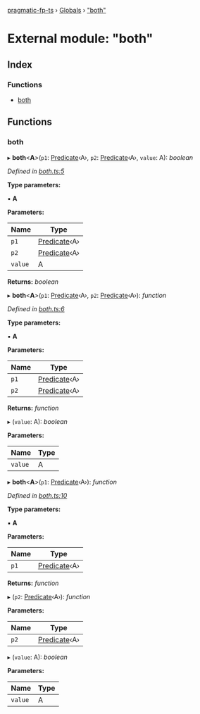 [pragmatic-fp-ts](../README.md) › [Globals](../globals.md) › ["both"](_both_.md)

# External module: "both"

## Index

### Functions

* [both](_both_.md#both)

## Functions

###  both

▸ **both**<**A**>(`p1`: [Predicate](_types_.md#predicate)‹A›, `p2`: [Predicate](_types_.md#predicate)‹A›, `value`: A): *boolean*

*Defined in [both.ts:5](https://github.com/hermann-p/pragmatic-fp-ts/blob/65c599f/src/both.ts#L5)*

**Type parameters:**

▪ **A**

**Parameters:**

Name | Type |
------ | ------ |
`p1` | [Predicate](_types_.md#predicate)‹A› |
`p2` | [Predicate](_types_.md#predicate)‹A› |
`value` | A |

**Returns:** *boolean*

▸ **both**<**A**>(`p1`: [Predicate](_types_.md#predicate)‹A›, `p2`: [Predicate](_types_.md#predicate)‹A›): *function*

*Defined in [both.ts:6](https://github.com/hermann-p/pragmatic-fp-ts/blob/65c599f/src/both.ts#L6)*

**Type parameters:**

▪ **A**

**Parameters:**

Name | Type |
------ | ------ |
`p1` | [Predicate](_types_.md#predicate)‹A› |
`p2` | [Predicate](_types_.md#predicate)‹A› |

**Returns:** *function*

▸ (`value`: A): *boolean*

**Parameters:**

Name | Type |
------ | ------ |
`value` | A |

▸ **both**<**A**>(`p1`: [Predicate](_types_.md#predicate)‹A›): *function*

*Defined in [both.ts:10](https://github.com/hermann-p/pragmatic-fp-ts/blob/65c599f/src/both.ts#L10)*

**Type parameters:**

▪ **A**

**Parameters:**

Name | Type |
------ | ------ |
`p1` | [Predicate](_types_.md#predicate)‹A› |

**Returns:** *function*

▸ (`p2`: [Predicate](_types_.md#predicate)‹A›): *function*

**Parameters:**

Name | Type |
------ | ------ |
`p2` | [Predicate](_types_.md#predicate)‹A› |

▸ (`value`: A): *boolean*

**Parameters:**

Name | Type |
------ | ------ |
`value` | A |
